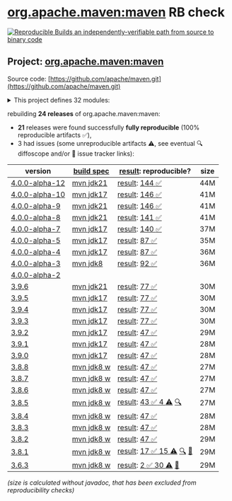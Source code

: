 [org.apache.maven:maven](https://central.sonatype.com/artifact/org.apache.maven/maven/versions) RB check
=======

[![Reproducible Builds](https://reproducible-builds.org/images/logos/rb.svg) an independently-verifiable path from source to binary code](https://reproducible-builds.org/)

## Project: [org.apache.maven:maven](https://central.sonatype.com/artifact/org.apache.maven/maven/versions)

Source code: [https://github.com/apache/maven.git](https://github.com/apache/maven.git)

<details><summary>This project defines 32 modules:</summary>

* [org.apache.maven:apache-maven](https://central.sonatype.com/artifact/org.apache.maven/apache-maven/4.0.0-alpha-12)
* [org.apache.maven:maven](https://central.sonatype.com/artifact/org.apache.maven/maven/4.0.0-alpha-12)
* [org.apache.maven:maven-api](https://central.sonatype.com/artifact/org.apache.maven/maven-api/4.0.0-alpha-12)
* [org.apache.maven:maven-api-core](https://central.sonatype.com/artifact/org.apache.maven/maven-api-core/4.0.0-alpha-12)
* [org.apache.maven:maven-api-meta](https://central.sonatype.com/artifact/org.apache.maven/maven-api-meta/4.0.0-alpha-12)
* [org.apache.maven:maven-api-model](https://central.sonatype.com/artifact/org.apache.maven/maven-api-model/4.0.0-alpha-12)
* [org.apache.maven:maven-api-plugin](https://central.sonatype.com/artifact/org.apache.maven/maven-api-plugin/4.0.0-alpha-12)
* [org.apache.maven:maven-api-settings](https://central.sonatype.com/artifact/org.apache.maven/maven-api-settings/4.0.0-alpha-12)
* [org.apache.maven:maven-api-spi](https://central.sonatype.com/artifact/org.apache.maven/maven-api-spi/4.0.0-alpha-12)
* [org.apache.maven:maven-api-toolchain](https://central.sonatype.com/artifact/org.apache.maven/maven-api-toolchain/4.0.0-alpha-12)
* [org.apache.maven:maven-api-xml](https://central.sonatype.com/artifact/org.apache.maven/maven-api-xml/4.0.0-alpha-12)
* [org.apache.maven:maven-artifact](https://central.sonatype.com/artifact/org.apache.maven/maven-artifact/4.0.0-alpha-12)
* [org.apache.maven:maven-bom](https://central.sonatype.com/artifact/org.apache.maven/maven-bom/4.0.0-alpha-12)
* [org.apache.maven:maven-builder-support](https://central.sonatype.com/artifact/org.apache.maven/maven-builder-support/4.0.0-alpha-12)
* [org.apache.maven:maven-compat](https://central.sonatype.com/artifact/org.apache.maven/maven-compat/4.0.0-alpha-12)
* [org.apache.maven:maven-core](https://central.sonatype.com/artifact/org.apache.maven/maven-core/4.0.0-alpha-12)
* [org.apache.maven:maven-embedder](https://central.sonatype.com/artifact/org.apache.maven/maven-embedder/4.0.0-alpha-12)
* [org.apache.maven:maven-model](https://central.sonatype.com/artifact/org.apache.maven/maven-model/4.0.0-alpha-12)
* [org.apache.maven:maven-model-builder](https://central.sonatype.com/artifact/org.apache.maven/maven-model-builder/4.0.0-alpha-12)
* [org.apache.maven:maven-model-transform](https://central.sonatype.com/artifact/org.apache.maven/maven-model-transform/4.0.0-alpha-12)
* [org.apache.maven:maven-plugin-api](https://central.sonatype.com/artifact/org.apache.maven/maven-plugin-api/4.0.0-alpha-12)
* [org.apache.maven:maven-repository-metadata](https://central.sonatype.com/artifact/org.apache.maven/maven-repository-metadata/4.0.0-alpha-12)
* [org.apache.maven:maven-resolver-provider](https://central.sonatype.com/artifact/org.apache.maven/maven-resolver-provider/4.0.0-alpha-12)
* [org.apache.maven:maven-settings](https://central.sonatype.com/artifact/org.apache.maven/maven-settings/4.0.0-alpha-12)
* [org.apache.maven:maven-settings-builder](https://central.sonatype.com/artifact/org.apache.maven/maven-settings-builder/4.0.0-alpha-12)
* [org.apache.maven:maven-slf4j-provider](https://central.sonatype.com/artifact/org.apache.maven/maven-slf4j-provider/4.0.0-alpha-12)
* [org.apache.maven:maven-slf4j-wrapper](https://central.sonatype.com/artifact/org.apache.maven/maven-slf4j-wrapper/4.0.0-alpha-12)
* [org.apache.maven:maven-toolchain-builder](https://central.sonatype.com/artifact/org.apache.maven/maven-toolchain-builder/4.0.0-alpha-12)
* [org.apache.maven:maven-toolchain-model](https://central.sonatype.com/artifact/org.apache.maven/maven-toolchain-model/4.0.0-alpha-12)
* [org.apache.maven:maven-xml-impl](https://central.sonatype.com/artifact/org.apache.maven/maven-xml-impl/4.0.0-alpha-12)
* [org.apache.maven:modello-plugin-velocity](https://central.sonatype.com/artifact/org.apache.maven/modello-plugin-velocity/4.0.0-alpha-12)
* [org.apache.maven:plexus-utils](https://central.sonatype.com/artifact/org.apache.maven/plexus-utils/4.0.0-alpha-12)
</details>

rebuilding **24 releases** of org.apache.maven:maven:
- **21** releases were found successfully **fully reproducible** (100% reproducible artifacts :white_check_mark:),
- 3 had issues (some unreproducible artifacts :warning:, see eventual :mag: diffoscope and/or :memo: issue tracker links):

| version | [build spec](/BUILDSPEC.md) | [result](https://reproducible-builds.org/docs/jvm/): reproducible? | size |
| -- | --------- | ------ | -- |
| [4.0.0-alpha-12](https://central.sonatype.com/artifact/org.apache.maven/maven/4.0.0-alpha-12/pom) | [mvn jdk21](maven-4.0.0-alpha-12.buildspec) | [result](maven-4.0.0-alpha-12.buildinfo): [144 :white_check_mark: ](maven-4.0.0-alpha-12.buildcompare) | 44M |
| [4.0.0-alpha-10](https://central.sonatype.com/artifact/org.apache.maven/maven/4.0.0-alpha-10/pom) | [mvn jdk17](maven-4.0.0-alpha-10.buildspec) | [result](maven-4.0.0-alpha-10.buildinfo): [146 :white_check_mark: ](maven-4.0.0-alpha-10.buildcompare) | 41M |
| [4.0.0-alpha-9](https://central.sonatype.com/artifact/org.apache.maven/maven/4.0.0-alpha-9/pom) | [mvn jdk21](maven-4.0.0-alpha-9.buildspec) | [result](maven-4.0.0-alpha-9.buildinfo): [146 :white_check_mark: ](maven-4.0.0-alpha-9.buildcompare) | 41M |
| [4.0.0-alpha-8](https://central.sonatype.com/artifact/org.apache.maven/maven/4.0.0-alpha-8/pom) | [mvn jdk21](maven-4.0.0-alpha-8.buildspec) | [result](maven-4.0.0-alpha-8.buildinfo): [141 :white_check_mark: ](maven-4.0.0-alpha-8.buildcompare) | 41M |
| [4.0.0-alpha-7](https://central.sonatype.com/artifact/org.apache.maven/maven/4.0.0-alpha-7/pom) | [mvn jdk17](maven-4.0.0-alpha-7.buildspec) | [result](maven-4.0.0-alpha-7.buildinfo): [140 :white_check_mark: ](maven-4.0.0-alpha-7.buildcompare) | 37M |
| [4.0.0-alpha-5](https://central.sonatype.com/artifact/org.apache.maven/maven/4.0.0-alpha-5/pom) | [mvn jdk17](maven-4.0.0-alpha-5.buildspec) | [result](maven-4.0.0-alpha-5.buildinfo): [87 :white_check_mark: ](maven-4.0.0-alpha-5.buildcompare) | 35M |
| [4.0.0-alpha-4](https://central.sonatype.com/artifact/org.apache.maven/maven/4.0.0-alpha-4/pom) | [mvn jdk17](maven-4.0.0-alpha-4.buildspec) | [result](maven-4.0.0-alpha-4.buildinfo): [87 :white_check_mark: ](maven-4.0.0-alpha-4.buildcompare) | 36M |
| [4.0.0-alpha-3](https://central.sonatype.com/artifact/org.apache.maven/maven/4.0.0-alpha-3/pom) | [mvn jdk8](maven-4.0.0-alpha-3.buildspec) | [result](maven-4.0.0-alpha-3.buildinfo): [92 :white_check_mark: ](maven-4.0.0-alpha-3.buildcompare) | 36M |
| [4.0.0-alpha-2](https://central.sonatype.com/artifact/org.apache.maven/maven/4.0.0-alpha-2/pom) | | | |
| [3.9.6](https://central.sonatype.com/artifact/org.apache.maven/maven/3.9.6/pom) | [mvn jdk21](maven-3.9.6.buildspec) | [result](maven-3.9.6.buildinfo): [77 :white_check_mark: ](maven-3.9.6.buildcompare) | 30M |
| [3.9.5](https://central.sonatype.com/artifact/org.apache.maven/maven/3.9.5/pom) | [mvn jdk17](maven-3.9.5.buildspec) | [result](maven-3.9.5.buildinfo): [77 :white_check_mark: ](maven-3.9.5.buildcompare) | 30M |
| [3.9.4](https://central.sonatype.com/artifact/org.apache.maven/maven/3.9.4/pom) | [mvn jdk17](maven-3.9.4.buildspec) | [result](maven-3.9.4.buildinfo): [77 :white_check_mark: ](maven-3.9.4.buildcompare) | 30M |
| [3.9.3](https://central.sonatype.com/artifact/org.apache.maven/maven/3.9.3/pom) | [mvn jdk17](maven-3.9.3.buildspec) | [result](maven-3.9.3.buildinfo): [77 :white_check_mark: ](maven-3.9.3.buildcompare) | 30M |
| [3.9.2](https://central.sonatype.com/artifact/org.apache.maven/maven/3.9.2/pom) | [mvn jdk17](maven-3.9.2.buildspec) | [result](maven-3.9.2.buildinfo): [47 :white_check_mark: ](maven-3.9.2.buildcompare) | 29M |
| [3.9.1](https://central.sonatype.com/artifact/org.apache.maven/maven/3.9.1/pom) | [mvn jdk17](maven-3.9.1.buildspec) | [result](maven-3.9.1.buildinfo): [47 :white_check_mark: ](maven-3.9.1.buildcompare) | 28M |
| [3.9.0](https://central.sonatype.com/artifact/org.apache.maven/maven/3.9.0/pom) | [mvn jdk17](maven-3.9.0.buildspec) | [result](maven-3.9.0.buildinfo): [47 :white_check_mark: ](maven-3.9.0.buildcompare) | 28M |
| [3.8.8](https://central.sonatype.com/artifact/org.apache.maven/maven/3.8.8/pom) | [mvn jdk8 w](maven-3.8.8.buildspec) | [result](maven-3.8.8.buildinfo): [47 :white_check_mark: ](maven-3.8.8.buildcompare) | 27M |
| [3.8.7](https://central.sonatype.com/artifact/org.apache.maven/maven/3.8.7/pom) | [mvn jdk8 w](maven-3.8.7.buildspec) | [result](maven-3.8.7.buildinfo): [47 :white_check_mark: ](maven-3.8.7.buildcompare) | 27M |
| [3.8.6](https://central.sonatype.com/artifact/org.apache.maven/maven/3.8.6/pom) | [mvn jdk8 w](maven-3.8.6.buildspec) | [result](maven-3.8.6.buildinfo): [47 :white_check_mark: ](maven-3.8.6.buildcompare) | 27M |
| [3.8.5](https://central.sonatype.com/artifact/org.apache.maven/maven/3.8.5/pom) | [mvn jdk8 w](maven-3.8.5.buildspec) | [result](maven-3.8.5.buildinfo): [43 :white_check_mark:  4 :warning:](maven-3.8.5.buildcompare) [:mag:](maven-3.8.5.diffoscope) | 27M |
| [3.8.4](https://central.sonatype.com/artifact/org.apache.maven/maven/3.8.4/pom) | [mvn jdk8 w](maven-3.8.4.buildspec) | [result](maven-3.8.4.buildinfo): [47 :white_check_mark: ](maven-3.8.4.buildcompare) | 28M |
| [3.8.3](https://central.sonatype.com/artifact/org.apache.maven/maven/3.8.3/pom) | [mvn jdk8 w](maven-3.8.3.buildspec) | [result](maven-3.8.3.buildinfo): [47 :white_check_mark: ](maven-3.8.3.buildcompare) | 28M |
| [3.8.2](https://central.sonatype.com/artifact/org.apache.maven/maven/3.8.2/pom) | [mvn jdk8 w](maven-3.8.2.buildspec) | [result](maven-3.8.2.buildinfo): [47 :white_check_mark: ](maven-3.8.2.buildcompare) | 29M |
| [3.8.1](https://central.sonatype.com/artifact/org.apache.maven/maven/3.8.1/pom) | [mvn jdk8 w](maven-3.8.1.buildspec) | [result](maven-3.8.1.buildinfo): [17 :white_check_mark:  15 :warning:](maven-3.8.1.buildcompare) [:mag:](maven-3.8.1.diffoscope) [:memo:](https://issues.apache.org/jira/browse/MNG-7155) | 29M |
| [3.6.3](https://central.sonatype.com/artifact/org.apache.maven/maven/3.6.3/pom) | [mvn jdk8 w](maven-3.6.3.buildspec) | [result](apache-maven-3.6.3.buildinfo): [2 :white_check_mark:  30 :warning:](apache-maven-3.6.3.buildcompare) [:memo:](https://issues.apache.org/jira/browse/MNG-6859) | 29M |

<i>(size is calculated without javadoc, that has been excluded from reproducibility checks)</i>
